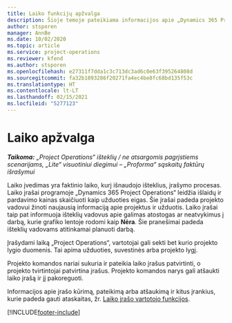 ```yaml
---
title: Laiko funkcijų apžvalga
description: Šioje temoje pateikiama informacijos apie „Dynamics 365 Project Operations“ laiko funkciją.
author: stsporen
manager: AnnBe
ms.date: 10/02/2020
ms.topic: article
ms.service: project-operations
ms.reviewer: kfend
ms.author: stsporen
ms.openlocfilehash: e27311f7dda1c3c713dc3ad6c0e63f395264808d
ms.sourcegitcommit: fa32b1893286f20271fa4ec4be8fc68bd135f53c
ms.translationtype: HT
ms.contentlocale: lt-LT
ms.lasthandoff: 02/15/2021
ms.locfileid: "5277123"
---
```

# <a name="time-overview"></a>Laiko apžvalga

_**Taikoma:** „Project Operations“ išteklių / ne atsargomis pagrįstiems scenarijams, „Lite“ visuotiniui diegimui – „Proforma“ sąskaitų faktūrų išrašymui_

Laiko įvedimas yra faktinio laiko, kurį išnaudojo išteklius, įrašymo procesas. Laiko įrašai programoje „Dynamics 365 Project Operations“ leidžia išlaidų ir pardavimo kainas skaičiuoti kaip užduoties eigas. Šie įrašai padeda projekto vadovui žinoti naujausią informaciją apie projektus ir užduotis. Laiko įrašai taip pat informuoja išteklių vadovus apie galimas atostogas ar neatvykimus į darbą, kurie grafiko lentoje rodomi kaip **Nėra**. Šie pranešimai padeda išteklių vadovams atitinkamai planuoti darbą.

Įrašydami laiką „Project Operations“, vartotojai gali sekti bet kurio projekto lygio duomenis. Tai apima užduoties, suvestinės arba projekto lygį.

Projekto komandos nariai sukuria ir pateikia laiko įrašus patvirtinti, o projekto tvirtintojai patvirtina įrašus. Projekto komandos narys gali atšaukti laiko įrašą ir jį pakoreguoti.

Informacijos apie įrašo kūrimą, pateikimą arba atšaukimą ir kitus įrankius, kurie padeda gauti ataskaitas, žr. [Laiko įrašo vartotojo funkcijos](ui-behavior-time.md).



[!INCLUDE[footer-include](../includes/footer-banner.md)]